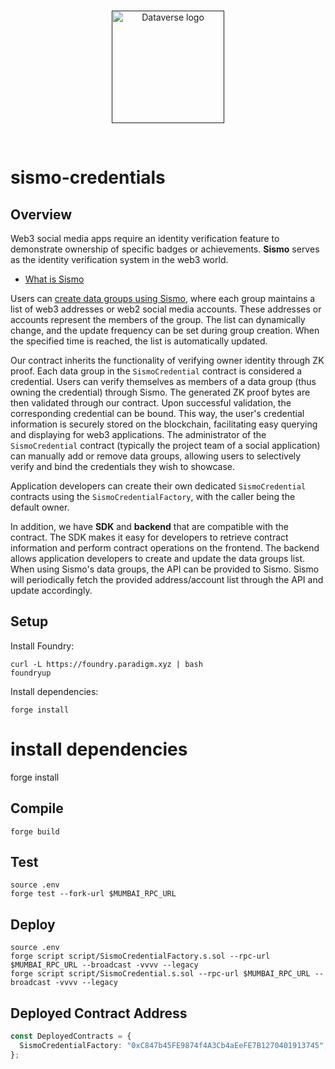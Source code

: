 <br/>
<p align="center">
<a href=" " target="_blank">
<img src="https://bafybeifozdhcbbfydy2rs6vbkbbtj3wc4vjlz5zg2cnqhb2g4rm2o5ldna.ipfs.w3s.link/dataverse.svg" width="180" alt="Dataverse logo">
</a >
</p >
<br/>

# sismo-credentials

## Overview

Web3 social media apps require an identity verification feature to demonstrate ownership of specific badges or achievements. **Sismo** serves as the identity verification system in the web3 world.

- [What is Sismo](https://docs.sismo.io/sismo-docs/welcome-to-sismo/readme)

Users can [create data groups using Sismo](https://docs.sismo.io/sismo-docs/data-groups/tutorials/create-your-data-group), where each group maintains a list of web3 addresses or web2 social media accounts. These addresses or accounts represent the members of the group. The list can dynamically change, and the update frequency can be set during group creation. When the specified time is reached, the list is automatically updated.

Our contract inherits the functionality of verifying owner identity through ZK proof. Each data group in the `SismoCredential` contract is considered a credential. Users can verify themselves as members of a data group (thus owning the credential) through Sismo. The generated ZK proof bytes are then validated through our contract. Upon successful validation, the corresponding credential can be bound. This way, the user's credential information is securely stored on the blockchain, facilitating easy querying and displaying for web3 applications. The administrator of the `SismoCredential` contract (typically the project team of a social application) can manually add or remove data groups, allowing users to selectively verify and bind the credentials they wish to showcase.

Application developers can create their own dedicated `SismoCredential` contracts using the `SismoCredentialFactory`, with the caller being the default owner.

In addition, we have **SDK** and **backend** that are compatible with the contract. The SDK makes it easy for developers to retrieve contract information and perform contract operations on the frontend. The backend allows application developers to create and update the data groups list. When using Sismo's data groups, the API can be provided to Sismo. Sismo will periodically fetch the provided address/account list through the API and update accordingly.

## Setup

Install Foundry:

```
curl -L https://foundry.paradigm.xyz | bash
foundryup
```

Install dependencies:

```
forge install
```

# install dependencies

forge install

## Compile

```
forge build
```

## Test

```
source .env
forge test --fork-url $MUMBAI_RPC_URL
```

## Deploy

```
source .env
forge script script/SismoCredentialFactory.s.sol --rpc-url $MUMBAI_RPC_URL --broadcast -vvvv --legacy
forge script script/SismoCredential.s.sol --rpc-url $MUMBAI_RPC_URL --broadcast -vvvv --legacy
```

## Deployed Contract Address

```ts
const DeployedContracts = {
  SismoCredentialFactory: "0xC847b45FE9874f4A3Cb4aEeFE7B1270401913745",
};
```
